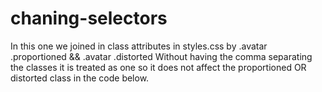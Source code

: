 # chaning-selectors
In this one we joined in class attributes in styles.css by .avatar .proportioned && .avatar .distorted
Without having the comma separating the classes it is treated as one so it does not affect the proportioned OR distorted class in the code below.